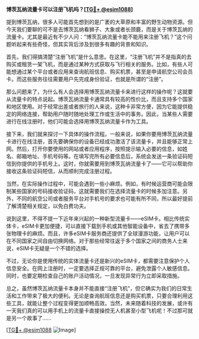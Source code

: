 **博茨瓦纳流量卡可以注册飞机吗？[[TG💪+ @esim1088](https://t.me/s/esim1088)]**

提到博茨瓦纳，很多人可能首先想到的是广袤的大草原和丰富的野生动物资源。但今天我们要聊的可不是去博茨瓦纳看狮子、大象或者长颈鹿，而是关于博茨瓦纳的流量卡。尤其是最近有不少人问：“博茨瓦纳流量卡能不能用来注册飞机？”这个问题听起来有些奇怪，但其实背后涉及到很多有趣的背景和知识。

首先，我们得搞清楚“注册飞机”是什么意思。在这里，“注册飞机”并不是指真的去购买或租赁一架飞机，而是通过某种方式获取与飞行相关的服务。比如，有些人可能想通过某个平台或者应用来查询航班信息、购买机票，甚至是申请航空公司会员卡。而这些服务往往需要用户先完成身份验证，也就是所谓的“注册”。

那么问题来了，为什么有人会选择用博茨瓦纳流量卡来进行这样的操作呢？这就要从流量卡的特点说起。博茨瓦纳流量卡通常具有较高的性价比，而且支持多个国家和地区使用。对于经常出差或者旅行的人来说，这种卡非常方便，因为它能提供稳定的网络连接，帮助用户随时随地处理工作或生活中的事务。因此，当某些人需要进行在线注册时，他们可能会选择用博茨瓦纳流量卡作为工具。

接下来，我们就来探讨一下具体的操作流程。一般来说，如果你要用博茨瓦纳流量卡进行在线注册，首先要确保你的设备已经成功激活了该流量卡，并且能够正常上网。然后，打开你要使用的网站或者应用程序，按照提示输入必要的信息，如姓名、邮箱地址、手机号码等。在填写完所有必要信息后，系统会发送一条验证码短信到你提供的手机号上。这时，你就需要用到博茨瓦纳流量卡了——它可以帮助你接收这条验证码短信，从而顺利完成注册过程。

当然，在实际操作过程中，可能会遇到一些小麻烦。例如，有时候运营商可能会限制某些国家的号码接收验证码，这就需要我们在选择流量卡的时候多加注意。另外，不同的航空公司或者服务平台对手机号的要求也可能有所不同，所以最好提前了解清楚相关规定，以免白费功夫。

说到这里，不得不提一下近年来兴起的一种新型流量卡——eSIM卡。相比传统实体卡，eSIM卡更加便捷，可以直接下载到手机或其他智能设备中，省去了携带多张物理卡的麻烦。而且，许多eSIM卡服务商还提供了全球漫游功能，让用户可以在不同国家之间自由切换网络。对于那些经常往返于多个国家之间的商务人士来说，eSIM卡无疑是一个不错的选择。

不过，无论你是使用传统的实体流量卡还是新兴的eSIM卡，都需要注意保护个人信息安全。在网上注册时，一定要选择正规可靠的平台，避免泄露个人敏感信息。同时，也要定期检查自己的账户活动情况，一旦发现异常行为立即采取措施。

总之，虽然博茨瓦纳流量卡本身并不能直接“注册飞机”，但它确实为我们的日常生活和工作带来了极大的便利。无论是查询航班信息还是购买机票，只要合理利用这些工具，就能让整个过程变得更加顺畅高效。当然，未来随着科技的发展，或许有一天我们真的可以用手机上的流量卡直接操控无人机甚至小型飞机呢！不过那可就是另一个故事了……

[[TG💪+ @esim1088](https://t.me/s/esim1088) ![Image](https://i.postimg.cc/4NQfJmqS/Snipaste-2025-05-13-00-14-12.png)]